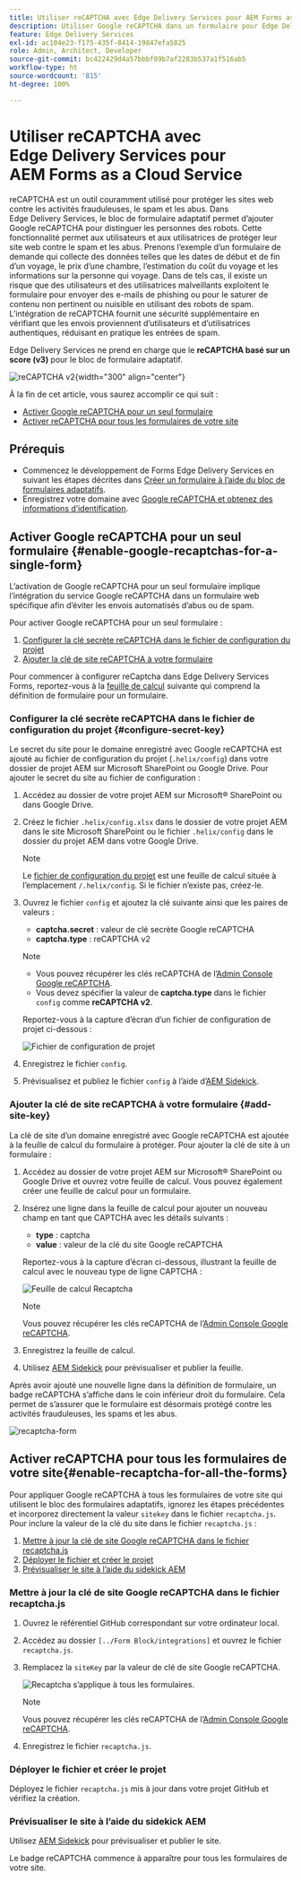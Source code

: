 ```yaml
---
title: Utiliser reCAPTCHA avec Edge Delivery Services pour AEM Forms as a Cloud Service
description: Utiliser Google reCAPTCHA dans un formulaire pour Edge Delivery Services pour AEM Forms
feature: Edge Delivery Services
exl-id: ac104e23-f175-435f-8414-19847efa5825
role: Admin, Architect, Developer
source-git-commit: bc422429d4a57bbbf89b7af2283b537a1f516ab5
workflow-type: ht
source-wordcount: '815'
ht-degree: 100%

---
```



# Utiliser reCAPTCHA avec Edge Delivery Services pour AEM Forms as a Cloud Service

<!--
<span>The **reCAPTCHA** feature is under the pre-release program. To request access to the **reCAPTCHA** feature for Edge Delivery Services for AEM Forms, send an email from your work address to mailto:aem-forms-ea@adobe.com.</span>
-->

reCAPTCHA est un outil couramment utilisé pour protéger les sites web contre les activités frauduleuses, le spam et les abus. Dans Edge Delivery Services, le bloc de formulaire adaptatif permet d’ajouter Google reCAPTCHA pour distinguer les personnes des robots. Cette fonctionnalité permet aux utilisateurs et aux utilisatrices de protéger leur site web contre le spam et les abus.
Prenons l’exemple d’un formulaire de demande qui collecte des données telles que les dates de début et de fin d’un voyage, le prix d’une chambre, l’estimation du coût du voyage et les informations sur la personne qui voyage. Dans de tels cas, il existe un risque que des utilisateurs et des utilisatrices malveillants exploitent le formulaire pour envoyer des e-mails de phishing ou pour le saturer de contenu non pertinent ou nuisible en utilisant des robots de spam. L’intégration de reCAPTCHA fournit une sécurité supplémentaire en vérifiant que les envois proviennent d’utilisateurs et d’utilisatrices authentiques, réduisant en pratique les entrées de spam.

<!-- ![Recaptcha Image](/help/edge/docs/forms/assets/recaptcha-image.png){width="300" align="center"} -->

Edge Delivery Services ne prend en charge que le **reCAPTCHA basé sur un score (v3)** pour le bloc de formulaire adaptatif.

![reCAPTCHA v2](/help/forms/assets/recaptcha-v2-invisible.png){width="300" align="center"}


À la fin de cet article, vous saurez accomplir ce qui suit :
- [Activer Google reCAPTCHA pour un seul formulaire](#enable-google-recaptchas-for-a-single-form)
- [Activer reCAPTCHA pour tous les formulaires de votre site](#enable-recaptcha-for-all-the-forms)

## Prérequis

- Commencez le développement de Forms Edge Delivery Services en suivant les étapes décrites dans [Créer un formulaire à l’aide du bloc de formulaires adaptatifs](/help/edge/docs/forms/create-forms.md).
- Enregistrez votre domaine avec [Google reCAPTCHA et obtenez des informations d’identification](https://www.google.com/recaptcha/admin/create).

## Activer Google reCAPTCHA pour un seul formulaire {#enable-google-recaptchas-for-a-single-form}

L’activation de Google reCAPTCHA pour un seul formulaire implique l’intégration du service Google reCAPTCHA dans un formulaire web spécifique afin d’éviter les envois automatisés d’abus ou de spam.

Pour activer Google reCAPTCHA pour un seul formulaire :

1. [Configurer la clé secrète reCAPTCHA dans le fichier de configuration du projet](#configure-secret-key)
1. [Ajouter la clé de site reCAPTCHA à votre formulaire](#add-site-key)

Pour commencer à configurer reCaptcha dans Edge Delivery Services Forms, reportez-vous à la [feuille de calcul](/help/edge/docs/forms/assets/recaptcha.xlsx) suivante qui comprend la définition de formulaire pour un formulaire.

### Configurer la clé secrète reCAPTCHA dans le fichier de configuration du projet {#configure-secret-key}

Le secret du site pour le domaine enregistré avec Google reCAPTCHA est ajouté au fichier de configuration du projet (`.helix/config`) dans votre dossier de projet AEM sur Microsoft SharePoint ou Google Drive. Pour ajouter le secret du site au fichier de configuration :

1. Accédez au dossier de votre projet AEM sur Microsoft® SharePoint ou dans Google Drive.
1. Créez le fichier `.helix/config.xlsx` dans le dossier de votre projet AEM dans le site Microsoft SharePoint ou le fichier `.helix/config` dans le dossier du projet AEM dans votre Google Drive.

   >[!NOTE]
   >
   > Le [fichier de configuration du projet](https://www.aem.live/docs/configuration) est une feuille de calcul située à l’emplacement `/.helix/config`. Si le fichier n’existe pas, créez-le.

1. Ouvrez le fichier `config` et ajoutez la clé suivante ainsi que les paires de valeurs :

   - **captcha.secret** : valeur de clé secrète Google reCAPTCHA
   - **captcha.type** : reCAPTCHA v2

   >[!NOTE]
   >
   >  - Vous pouvez récupérer les clés reCAPTCHA de l’[Admin Console Google reCAPTCHA](https://www.google.com/recaptcha/admin).
   >  - Vous devez spécifier la valeur de **captcha.type** dans le fichier `config` comme **reCAPTCHA v2**.

   Reportez-vous à la capture d’écran d’un fichier de configuration de projet ci-dessous :

   ![Fichier de configuration de projet](/help/forms/assets/recaptcha-config-file.png)

1. Enregistrez le fichier `config`.

1. Prévisualisez et publiez le fichier `config` à l’aide d’[AEM Sidekick](https://www.aem.live/developer/tutorial#preview-and-publish-your-content).

### Ajouter la clé de site reCAPTCHA à votre formulaire {#add-site-key}

La clé de site d’un domaine enregistré avec Google reCAPTCHA est ajoutée à la feuille de calcul du formulaire à protéger. Pour ajouter la clé de site à un formulaire :

1. Accédez au dossier de votre projet AEM sur Microsoft® SharePoint ou Google Drive et ouvrez votre feuille de calcul. Vous pouvez également créer une feuille de calcul pour un formulaire.
1. Insérez une ligne dans la feuille de calcul pour ajouter un nouveau champ en tant que CAPTCHA avec les détails suivants :
   - **type** : captcha
   - **value** : valeur de la clé du site Google reCAPTCHA

   Reportez-vous à la capture d’écran ci-dessous, illustrant la feuille de calcul avec le nouveau type de ligne CAPTCHA :

   ![Feuille de calcul Recaptcha](/help/edge/docs/forms/assets/recaptcha-spreadsheet.png)

   >[!NOTE]
   >
   >  Vous pouvez récupérer les clés reCAPTCHA de l’[Admin Console Google reCAPTCHA](https://www.google.com/recaptcha/admin).

1. Enregistrez la feuille de calcul.
1. Utilisez [AEM Sidekick](https://www.aem.live/developer/tutorial#preview-and-publish-your-content) pour prévisualiser et publier la feuille.

Après avoir ajouté une nouvelle ligne dans la définition de formulaire, un badge reCAPTCHA s’affiche dans le coin inférieur droit du formulaire. Cela permet de s’assurer que le formulaire est désormais protégé contre les activités frauduleuses, les spams et les abus.

![recaptcha-form](/help/edge/docs/forms/assets/recaptcha-form.png)

## Activer reCAPTCHA pour tous les formulaires de votre site{#enable-recaptcha-for-all-the-forms}

Pour appliquer Google reCAPTCHA à tous les formulaires de votre site qui utilisent le bloc des formulaires adaptatifs, ignorez les étapes précédentes et incorporez directement la valeur `sitekey` dans le fichier `recaptcha.js`. Pour inclure la valeur de la clé du site dans le fichier `recaptcha.js` :

1. [Mettre à jour la clé de site Google reCAPTCHA dans le fichier recaptcha.js](#1-update-google-recaptcha-site-key-in-recaptchajs-file)
1. [Déployer le fichier et créer le projet](#2-deploy-the-file-and-build-the-project)
1. [Prévisualiser le site à l’aide du sidekick AEM](#3-preview-the-site-using-the-aem-sidekick)

### Mettre à jour la clé de site Google reCAPTCHA dans le fichier recaptcha.js

1. Ouvrez le référentiel GitHub correspondant sur votre ordinateur local.
1. Accédez au dossier `[../Form Block/integrations]` et ouvrez le fichier `recaptcha.js`.
1. Remplacez la `siteKey` par la valeur de clé de site Google reCAPTCHA.

   ![Recaptcha s’applique à tous les formulaires.](/help/forms/assets/recaptcha-apply-to-all-forms.png)

   >[!NOTE]
   >
   >  Vous pouvez récupérer les clés reCAPTCHA de l’[Admin Console Google reCAPTCHA](https://www.google.com/recaptcha/admin).

1. Enregistrez le fichier `recaptcha.js`.

### Déployer le fichier et créer le projet

Déployez le fichier `recaptcha.js` mis à jour dans votre projet GitHub et vérifiez la création.

### Prévisualiser le site à l’aide du sidekick AEM

Utilisez [AEM Sidekick](https://www.aem.live/developer/tutorial#preview-and-publish-your-content) pour prévisualiser et publier le site.

Le badge reCAPTCHA commence à apparaître pour tous les formulaires de votre site.

